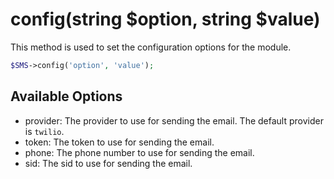 # config(string $option, string $value)
This method is used to set the configuration options for the module.

```php
$SMS->config('option', 'value');
```

## Available Options
- provider: The provider to use for sending the email. The default provider is `twilio`.
- token: The token to use for sending the email.
- phone: The phone number to use for sending the email.
- sid: The sid to use for sending the email.
